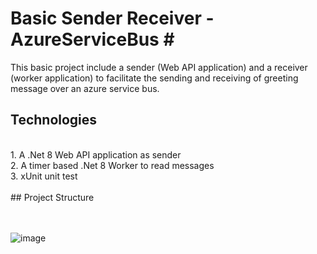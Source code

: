 # Basic Sender Receiver - AzureServiceBus <span>#</span>

This basic project include a sender (Web API application) and a receiver (worker application) to facilitate the sending and receiving of greeting message over an azure service bus.

 
## Technologies
<br>
1. A .Net 8  Web API application as sender <br>  
2. A timer based .Net 8 Worker to read messages  <br>
3. xUnit unit test <br>
<br>
## Project Structure <br><br><br>


![image](https://github.com/user-attachments/assets/cf144bac-d021-4cb5-9439-78b9c37487ff)
